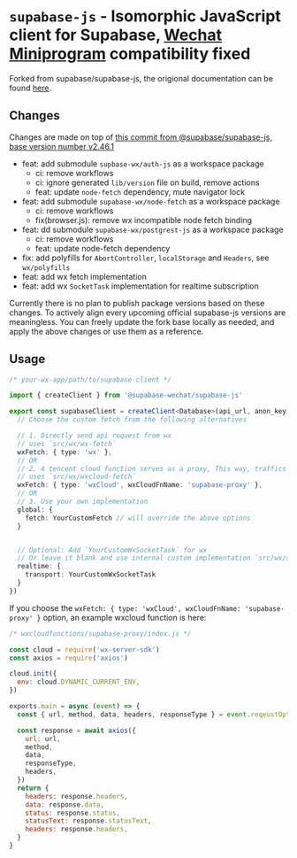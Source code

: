 # `supabase-js` - Isomorphic JavaScript client for Supabase, [Wechat Miniprogram](https://developers.weixin.qq.com/miniprogram/dev/framework/) compatibility fixed

Forked from supabase/supabase-js, the origional documentation can be found [here](https://supabase.github.io/supabase/supabase-js).

## Changes

Changes are made on top of [this commit from @supabase/supabase-js, base version number v2.46.1](https://github.com/supabase/supabase-js/commit/ce1e2f0729068a2bcd794cc3937da07d5d38677e)

- feat: add submodule `supbase-wx/auth-js` as a workspace package
  - ci: remove workflows
  - ci: ignore generated `lib/version` file on build, remove actions
  - feat: update `node-fetch` dependency, mute navigator lock
- feat: add submodule `supabase-wx/node-fetch` as a workspace package
  - ci: remove workflows
  - fix(browser.js): remove wx incompatible node fetch binding
- feat: dd submodule `supabase-wx/postgrest-js` as a workspace package
  - ci: remove workflows
  - feat: update node-fetch dependency
- fix: add polyfills for `AbortController`, `localStorage` and `Headers`, see `wx/polyfills`
- feat: add wx fetch implementation
- feat: add wx `SocketTask` implementation for realtime subscription

Currently there is no plan to publish package versions based on these changes. To actively align every upcoming official supabase-js versions are meaningless. You can freely update the fork base locally as needed, and apply the above changes or use them as a reference.

## Usage

```ts
/* your-wx-app/path/to/supabase-client */

import { createClient } from '@supabase-wechat/supabase-js'

export const supabaseClient = createClient<Database>(api_url, anon_key, {
  // Choose the custom fetch from the following alternatives

  // 1. Directly send api request from wx
  // uses `src/wx/wx-fetch`
  wxFetch: { type: 'wx' },
  // OR
  // 2. A tencent cloud function serves as a proxy, This way, traffics are handled, 备案 for an independent supabase host is not required. (However, supabase realtime is not option here.)
  // uses `src/wx/wxcloud-fetch`
  wxFetch: { type: 'wxCloud', wxCloudFnName: 'supabase-proxy' },
  // OR
  // 3. Use your own implementation
  global: {
    fetch: YourCustomFetch // will override the above options
  }


  // Optional: Add `YourCustomWxSocketTask` for wx
  // Or leave it blank and use internal custom implementation `src/wx/socket-task`
  realtime: {
    transport: YourCustomWxSocketTask
  }
})
```

If you choose the `wxFetch: { type: 'wxCloud', wxCloudFnName: 'supabase-proxy' }` option, an example wxcloud function is here:

```js
/* wxcloudfunctions/supabase-proxy/index.js */

const cloud = require('wx-server-sdk')
const axios = require('axios')

cloud.init({
  env: cloud.DYNAMIC_CURRENT_ENV,
})

exports.main = async (event) => {
  const { url, method, data, headers, responseType } = event.reqeustOptions

  const response = await axios({
    url: url,
    method,
    data,
    responseType,
    headers,
  })
  return {
    headers: response.headers,
    data: response.data,
    status: response.status,
    statusText: response.statusText,
    headers: response.headers,
  }
}
```
